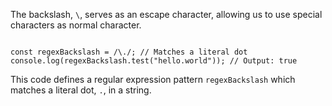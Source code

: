 The backslash, `\`, serves as an escape character,
allowing us to use special characters
as normal character.

<codeblock language="javascript" type="lesson">
<code>
const regexBackslash = /\./; // Matches a literal dot
console.log(regexBackslash.test("hello.world")); // Output: true
</code>
</codeblock>

This code defines a regular expression
pattern `regexBackslash` which matches
a literal dot, `.`, in a string.
